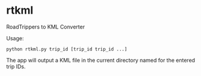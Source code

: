 # rtkml
RoadTrippers to KML Converter

Usage:

````
python rtkml.py trip_id [trip_id trip_id ...]
````

The app will output a KML file in the current directory named for the entered trip IDs.
